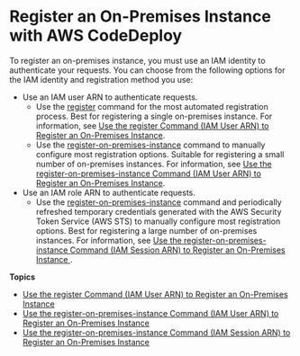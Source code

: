 # Register an On\-Premises Instance with AWS CodeDeploy<a name="on-premises-instances-register"></a>

To register an on\-premises instance, you must use an IAM identity to authenticate your requests\. You can choose from the following options for the IAM identity and registration method you use:
+ Use an IAM user ARN to authenticate requests\.
  + Use the [register](https://docs.aws.amazon.com/cli/latest/reference/deploy/register.html) command for the most automated registration process\. Best for registering a single on\-premises instance\. For information, see [Use the register Command \(IAM User ARN\) to Register an On\-Premises Instance](instances-on-premises-register-instance.md)\. 
  + Use the [register\-on\-premises\-instance](https://docs.aws.amazon.com/cli/latest/reference/deploy/register-on-premises-instance.html) command to manually configure most registration options\. Suitable for registering a small number of on\-premises instances\. For information, see [Use the register\-on\-premises\-instance Command \(IAM User ARN\) to Register an On\-Premises Instance](register-on-premises-instance-iam-user-arn.md)\. 
+ Use an IAM role ARN to authenticate requests\. 
  + Use the [register\-on\-premises\-instance](https://docs.aws.amazon.com/cli/latest/reference/deploy/register-on-premises-instance.html) command and periodically refreshed temporary credentials generated with the AWS Security Token Service \(AWS STS\) to manually configure most registration options\. Best for registering a large number of on\-premises instances\. For information, see [Use the register\-on\-premises\-instance Command \(IAM Session ARN\) to Register an On\-Premises Instance ](register-on-premises-instance-iam-session-arn.md)\.

**Topics**
+ [Use the register Command \(IAM User ARN\) to Register an On\-Premises Instance](instances-on-premises-register-instance.md)
+ [Use the register\-on\-premises\-instance Command \(IAM User ARN\) to Register an On\-Premises Instance](register-on-premises-instance-iam-user-arn.md)
+ [Use the register\-on\-premises\-instance Command \(IAM Session ARN\) to Register an On\-Premises Instance](register-on-premises-instance-iam-session-arn.md)